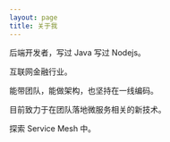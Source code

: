 ```yaml
---
layout: page
title: 关于我
---
```


后端开发者，写过 Java 写过 Nodejs。
<p>
互联网金融行业。
<p>
能带团队，能做架构，也坚持在一线编码。
<p>
目前致力于在团队落地微服务相关的新技术。
<p>
探索 Service Mesh 中。
<p>


